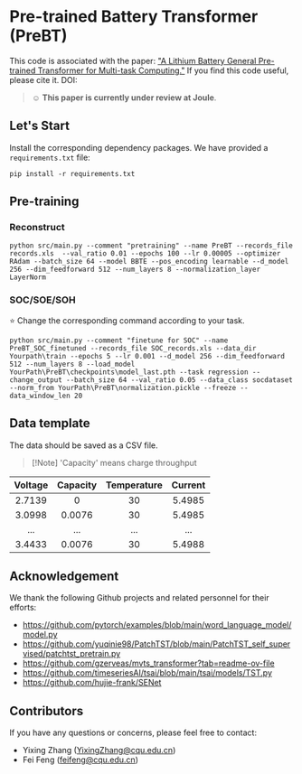 # Pre-trained Battery Transformer (PreBT)

This code is associated with the paper: ["A Lithium Battery General Pre-trained Transformer for Multi-task Computing."](https://github.com/EasinZhang/PreBT) If you find this code useful, please cite it. DOI:


> :relaxed: **This paper is currently under review at Joule**.


## Let's Start
Install the corresponding dependency packages. We have provided a ```requirements.txt``` file:
```
pip install -r requirements.txt
```

## Pre-training
### Reconstruct

```commandline
python src/main.py --comment "pretraining" --name PreBT --records_file records.xls  --val_ratio 0.01 --epochs 100 --lr 0.00005 --optimizer RAdam --batch_size 64 --model BBTE --pos_encoding learnable --d_model 256 --dim_feedforward 512 --num_layers 8 --normalization_layer LayerNorm
```
### SOC/SOE/SOH
:star: Change the corresponding command according to your task.
```commandline
python src/main.py --comment "finetune for SOC" --name PreBT_SOC_finetuned --records_file SOC_records.xls --data_dir Yourpath\train --epochs 5 --lr 0.001 --d_model 256 --dim_feedforward 512 --num_layers 8 --load_model YourPath\PreBT\checkpoints\model_last.pth --task regression --change_output --batch_size 64 --val_ratio 0.05 --data_class socdataset --norm_from YourPath\PreBT\normalization.pickle --freeze --data_window_len 20
```



## Data template
The data should be saved as a CSV file.
>[!Note]  'Capacity' means charge throughput

| Voltage |  Capacity   | Temperature | Current |
|:-------:|:-----------:|:-----------:|:-------:|
| 2.7139  |      0      |     30      | 5.4985  |
| 3.0998  |   0.0076    |     30      |   5.4985   |
|   ...   |     ...     |     ...     |   ...   |
|   3.4433   |     0.0076     |     30      |   5.4988   |

## Acknowledgement

We thank the following Github projects and related personnel for their efforts:
* https://github.com/pytorch/examples/blob/main/word_language_model/model.py
* https://github.com/yuqinie98/PatchTST/blob/main/PatchTST_self_supervised/patchtst_pretrain.py
* https://github.com/gzerveas/mvts_transformer?tab=readme-ov-file
* https://github.com/timeseriesAI/tsai/blob/main/tsai/models/TST.py
* https://github.com/hujie-frank/SENet


## Contributors

If you have any questions or concerns, please feel free to contact:
* Yixing Zhang (YixingZhang@cqu.edu.cn)
* Fei Feng (feifeng@cqu.edu.cn)
